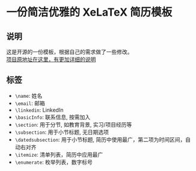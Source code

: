 # 一份简洁优雅的 XeLaTeX 简历模板

## 说明
这是开源的一份模板，根据自己的需求做了一些修改。  
[项目原地址在这里，有更加详细的说明](https://github.com/billryan/resume/tree/zh_CN)

## 标签
- `\name`: 姓名
- `\email`: 邮箱
- `\linkedin`: LinkedIn
- `\basicInfo`: 联系信息, 按需加入
- `\section`: 用于分节, 如教育背景, 实习/项目经历等
- `\subsection`: 用于小节标题, 无日期选项
- `\datedsubsection`: 用于小节标题, 简历中使用最广，第二项为时间区间，自动右对齐
- `\itemize`: 清单列表，简历中应用最广
- `\enumerate`: 枚举列表，数字标号